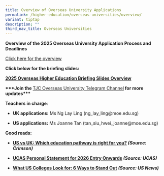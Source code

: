 ```yaml
---
title: Overview of Overseas University Applications
permalink: /higher-education/overseas-universities/overview/
variant: tiptap
description: ""
third_nav_title: Overseas Universities
---
```

<p><strong>Overview of the 2025 Overseas University Application Process and Deadlines</strong>
</p>
<p><a href="/files/TJC_Overseas_University_Education_Application_Overview_2025.pdf" rel="noopener nofollow" target="_blank">Click here for the overview</a>
</p>
<p><strong>Click below for the briefing slides:</strong>
</p>
<p><strong><a href="/files/2025_Overseas_Higher_Ed_Briefing_Slides_Overview.pdf" rel="noopener noreferrer nofollow" target="_blank">2025 Overseas Higher Education Briefing Slides Overview</a></strong>
</p>
<p></p>
<p><strong>***Join the </strong><a href="https://t.me/+L7ol0u9QD5o3MWNl" rel="noopener noreferrer nofollow" target="_blank">TJC Overseas University Telegram Channel</a><strong> for more updates***</strong>
</p>
<p></p>
<p><strong>Teachers in charge</strong>:</p>
<ul data-tight="true" class="tight">
<li>
<p><strong>UK applications:</strong> Ms Ng Lay Ling (ng_lay_ling@moe.edu.sg)</p>
</li>
<li>
<p><strong>US applications:</strong> Ms Joanne Tan (tan_siu_hwei_joanne@moe.edu.sg)</p>
</li>
</ul>
<p></p>
<p><strong>Good reads:</strong>
</p>
<ul>
<li>
<p><strong><a href="https://www.crimsoneducation.org/sg/blog/campus-life-more/us-vs-uk-universities/" class="XqQF9c" rel="noopener noreferrer nofollow" target="_blank"><u>US vs UK: Which education pathway is right for you?</u></a> <em>(Source: Crimson)</em></strong>
</p>
</li>
<li>
<p><strong><a href="https://www.ucas.com/advisers/help-and-training/guides-resources-and-training/pre-application-support/personal-statements-2026-entry-onwards" rel="noopener noreferrer nofollow" target="_blank">UCAS Personal Statement for 2026 Entry Onwards</a><em> (Source: UCAS)</em></strong>
</p>
</li>
<li>
<p><strong><a href="https://www.usnews.com/education/best-colleges/applying/articles/what-colleges-look-for-ways-to-stand-out" rel="noopener nofollow" target="_blank">What US Colleges Look for: 6 Ways to Stand Out</a> <em>(Source: US News)</em></strong>
</p>
</li>
</ul>
<p></p>
